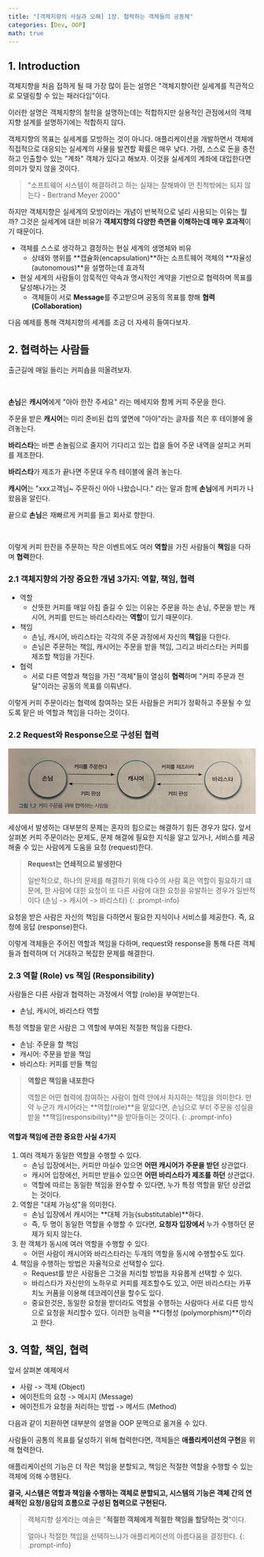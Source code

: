 ```yaml
---
title: "[객체지향의 사실과 오해] 1장. 협력하는 객체들의 공동체"
categories: [Dev, OOP]
math: true
---
```


## 1. Introduction
객체지향을 처음 접하게 될 때 가장 많이 듣는 설명은 "객체지향이란 실세계를 직관적으로 모델링할 수 있는 패러다임"이다.

이러한 설명은 객체지향의 철학을 설명하는데는 적합하지만 실용적인 관점에서의 객체지향 설계를 설명하기에는 적합하지 않다.

객체지향의 목표는 실세계를 모방하는 것이 아니다. 애플리케이션을 개발하면서 객체에 직접적으로 대응되는 실세계의 사물을 발견할 확률은 매우 낮다. 가령, 스스로 돈을 충전하고 인출할수 있는 "계좌" 객체가 있다고 해보자. 이것을 실세계의 계좌에 대입한다면 의미가 맞지 않을 것이다.

> "소프트웨어 시스템이 해결하려고 하는 실재는 잘해봐야 먼 친척밖에는 되지 않는다 - Bertrand Meyer 2000"

하지만 객체지향은 실세계의 모방이라는 개념이 반복적으로 널리 사용되는 이유는 뭘까? 그것은 실세계에 대한 비유가 **객체지향의 다양한 측면을 이해하는데 매우 효과적**이기 때문이다.

* 객체를 스스로 생각하고 결정하는 현실 세계의 생명체와 비유
  * 상태와 행위를 **캡슐화(encapsulation)**하는 소프트웨어 객체의 **자율성(autonomous)**을 설명하는데 효과적
* 현실 세계의 사람들이 암묵적인 약속과 명시적인 계약을 기반으로 협력하며 목표를 달성해나가는 것
  * 객체들이 서로 **Message**를 주고받으며 공동의 목표를 향해 **협력(Collaboration)**

다음 예제를 통해 객체지향의 세계를 조금 더 자세히 들여다보자.

## 2. 협력하는 사람들

출근길에 매일 들리는 커피숍을 떠올려보자.

<br>

**손님**은 **캐시어**에게 "아아 한잔 주세요" 라는 메세지와 함께 커피 주문을 한다.

주문을 받은 **캐시어**는 미리 준비된 컵의 옆면에 "아아"라는 글자를 적은 후 테이블에 올려놓는다.

**바리스타**는 바쁜 손놀림으로 줄지어 기다리고 있는 컵을 들어 주문 내역을 살피고 커피를 제조한다.

**바리스타**가 제조가 끝나면 주문대 우측 테이블에 올려 놓는다.

**캐시어**는 "xxx고객님~ 주문하신 아아 나왔습니다." 라는 말과 함께 **손님**에게 커피가 나왔음을 알린다.

끝으로 **손님**은 재빠르게 커피를 들고 회사로 향한다.

<br>

이렇게 커피 한잔을 주문하는 작은 이벤트에도 여러 **역할**을 가진 사람들이 **책임**을 다하며 **협력**한다.

### 2.1 객체지향의 가장 중요한 개념 3가지: <span class="hl">역할</span>, <span class="hl">책임</span>, <span class="hl">협력</span>

* <span class="hl">역할</span>
  * 산뜻한 커피를 매일 아침 즐길 수 있는 이유는 주문을 하는 손님, 주문을 받는 캐시어, 커피를 만드는 바리스타라는 **역할**이 있기 때문이다.
* <span class="hl">책임</span>
  * 손님, 캐시어, 바리스타는 각각의 주문 과정에서 자신의 **책임**을 다한다.
  * 손님은 주문하는 책임, 캐시어는 주문을 받을 책임, 그리고 바리스타는 커피를 제조할 책임을 가진다.
* <span class="hl">협력</span>
  * 서로 다른 역할과 책임을 가진 "객체"들이 열심히 **협력**하며 "커피 주문과 전달"이라는 공동의 목표를 이뤄낸다.

이렇게 커피 주문이라는 협력에 참여하는 모든 사람들은 커피가 정확하고 주문될 수 있도록 맡은 바 역할과 책임을 다하는 것이다.

### 2.2 Request와 Response으로 구성된 협력

![Alt text](/assets/img/oop/oop-ch1-1.png)

세상에서 발생하는 대부분의 문제는 혼자의 힘으로는 해결하기 힘든 경우가 많다. 앞서 살펴본 커피 주문이라는 문제도, 문제 해결에 필요한 지식을 알고 있거나, 서비스를 제공해줄 수 있는 사람에게 도움을 <span class="hl">요청 (request)</span>한다.

> **Request는 연쇄적으로 발생한다**
>
> 일반적으로, 하나의 문제를 해결하기 위해 다수의 사람 혹은 역할이 필요하기 떄문에, 한 사람에 대한 요청이 또 다른 사람에 대한 요청을 유발하는 경우가 일반적이다 (손님 -> 캐시어 -> 바리스타)
{: .prompt-info}

요청을 받은 사람은 자신의 책임을 다하면서 필요한 지식이나 서비스를 제공한다. 즉, 요청에 <span class="hl">응답 (response)</span>한다.

이렇게 객체들은 주어진 역할과 책임을 다하며, request와 response을 통해 다른 객체들과 협력하며 더 거대하고 복잡한 문제를 해결한다.

### 2.3 역할 (Role) vs 책임 (Responsibility)

사람들은 다른 사람과 협력하는 과정에서 <span class="hl">역할 (role)</span>을 부여받는다.
* 손님, 캐시어, 바리스타 역할

특정 역할을 맡은 사람은 그 역할에 부여된 적절한 <span class="hl">책임</span>을 다한다.
* 손님: 주문을 할 책임
* 캐시어: 주문을 받을 책임
* 바리스타: 커피를 만들 책임 

> **역할은 책임을 내포한다**
>
> 역할은 어떤 협력에 참여하는 사람이 협력 안에서 차지하는 책임을 의미한다. 만약 누군가 캐시어라는 **역할(role)**을 맡았다면, 손님으로 부터 주문을 성실을 받을 **책임(responsibility)**을 받아들이는 것이다.
{: .prompt-info}

#### 역할과 책임에 관한 중요한 사실 4가지

1. <span class="hl">여러 객체가 동일한 역할을 수행할 수 있다.</span>
   * 손님 입장에서는, 커피만 마실수 있으면 **어떤 캐시어가 주문을 받던** 상관없다.
   * 캐시어 입장에선, 커피만 받을수 있으면 **어떤 바리스타가 제조를 하던** 상관없다.
   * 역할에 따르는 동일한 책임을 완수할 수 있다면, 누가 특정 역할을 맡던 상관없는 것이다.
2. <span class="hl">역할은 "대체 가능성"을 의미한다.</span>
   * 손님 입장에서 캐시어는 **대체 가능(substitutable)**하다.
   * 즉, 두 명이 동일한 역할을 수행할 수 있다면, **요청자 입장에서** 누가 수행하던 문제가 되지 않는다.
3. <span class="hl">한 객체가 동시에 여러 역할을 수행할 수 있다.</span>
   * 어떤 사람이 캐시어와 바리스타라는 두개의 역할을 동시에 수행할수도 있다.
4. <span class="hl">책임을 수행하는 방법은 자율적으로 선택할수 있다.</span>
   * Request를 받은 사람들은 그것을 처리할 방법을 자유롭게 선택할 수 있다.
   * 바리스타가 자신만의 노하우로 커피를 제조할수도 있고, 어떤 바리스타는 카푸치노 커품을 이용해 데코레이션을 할수도 있다.
   * 중요한것은, 동일한 요청을 받더라도 역할을 수행하는 사람마다 서로 다른 방식으로 요청을 처리할수 있다. 이러한 능력을 **다형성 (polymorphism)**이라고 한다.

## 3. 역할, 책임, 협력

앞서 살펴본 예제에서

* 사람 -> <span class="hl">객체 (Object)</span>
* 에이전트의 요청 -> <span class="hl">메시지 (Message)</span>
* 에이전트가 요청을 처리하는 방법 -> <span class="hl">메서드 (Method)</span>

다음과 같이 치환하면 대부분의 설명을 OOP 문맥으로 옮겨올 수 있다.

사람들이 공통의 목표를 달성하기 위해 협력한다면, 객체들은 **애플리케이션의 구현**을 위해 협력한다.

애플리케이션의 기능은 더 작은 책임을 분할되고, 책임은 적절한 역할을 수행할 수 있는 객체에 의해 수행된다.

**결국, 시스템은 역할과 책임을 수행하는 객체로 분할되고, 시스템의 기능은 객체 간의 연쇄적인 요청/응답의 흐름으로 구성된 협력으로 구현된다.**

> 객체지향 설계라는 예술은 "**적절한 객체에게 적절한 책임을 할당하는 것**"이다.
>
> 얼마나 적절한 책임을 선택하느냐가 애플리케이션의 아름다움을 결정한다.
{: .prompt-info}
